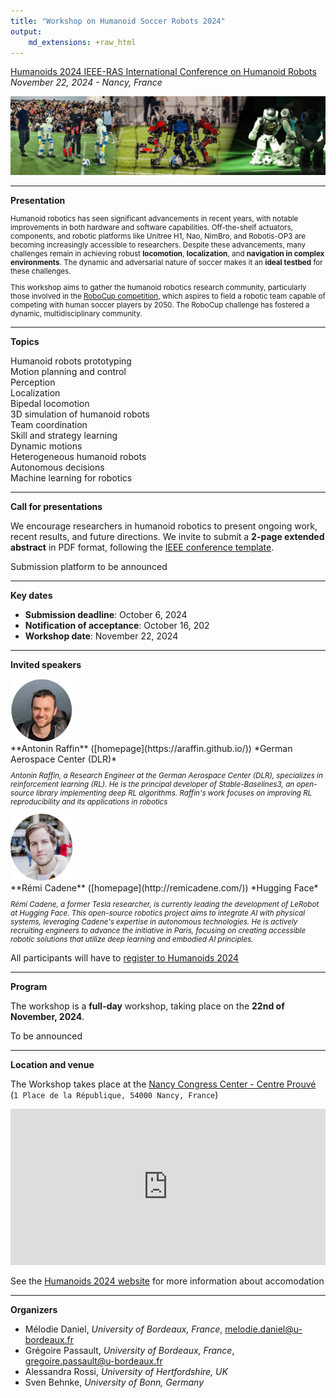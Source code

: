 ```yaml
---
title: "Workshop on Humanoid Soccer Robots 2024"
output:
    md_extensions: +raw_html
---
```


<div class="text-center">

[Humanoids 2024 IEEE-RAS International Conference on Humanoid Robots](https://2024.ieee-humanoids.org/)  
*November 22, 2024 - Nancy, France*

<img src="imgs/header.jpg" style="max-height:200px; max-width:100%; aspect:1" />

</div>
<hr/>

**Presentation**

<small>

Humanoid robotics has seen significant advancements in recent years, with notable improvements in both hardware and software capabilities. Off-the-shelf actuators, components, and robotic platforms like Unitree H1, Nao, NimBro, and Robotis-OP3 are becoming increasingly accessible to researchers. Despite these advancements, many challenges remain in achieving robust **locomotion**, **localization**, and **navigation in complex environments**. The dynamic and adversarial nature of soccer makes it an **ideal testbed** for these challenges.

This workshop aims to gather the humanoid robotics research community, particularly those involved in the [RoboCup competition](https://www.robocup.org/), which aspires to field a robotic team capable of competing with human soccer players by 2050. The RoboCup challenge has fostered a dynamic, multidisciplinary community. 

</small>

<hr/>

**Topics**

<div class="row mb-3">
<div class="col-md-4 col-sm-6"><span class="badge text-bg-primary">Humanoid robots prototyping</span></div>
<div class="col-md-4 col-sm-6"><span class="badge text-bg-primary">Motion planning and control</span></div>
<div class="col-md-4 col-sm-6"><span class="badge text-bg-primary">Perception</span></div>
<div class="col-md-4 col-sm-6"><span class="badge text-bg-primary">Localization</span></div>
<div class="col-md-4 col-sm-6"><span class="badge text-bg-primary">Bipedal locomotion</span></div>
<div class="col-md-4 col-sm-6"><span class="badge text-bg-primary">3D simulation of humanoid robots</span></div>
<div class="col-md-4 col-sm-6"><span class="badge text-bg-primary">Team coordination</span></div>
<div class="col-md-4 col-sm-6"><span class="badge text-bg-primary">Skill and strategy learning</span></div>
<div class="col-md-4 col-sm-6"><span class="badge text-bg-primary">Dynamic motions</span></div>
<div class="col-md-4 col-sm-6"><span class="badge text-bg-primary">Heterogeneous humanoid robots</span></div>
<div class="col-md-4 col-sm-6"><span class="badge text-bg-primary">Autonomous decisions</span></div>
<div class="col-md-4 col-sm-6"><span class="badge text-bg-primary">Machine learning for robotics</span></div>
</div>

<hr/>

**Call for presentations**

We encourage researchers in humanoid robotics to present ongoing work, recent results, and future directions.
We invite to submit a **2-page extended abstract** in PDF format, following the [IEEE conference template](https://www.ieee.org/conferences/publishing/templates.html).

<div class="alert alert-warning">

Submission platform to be announced

</div>

<hr/>

**Key dates**

* **Submission deadline**: October 6, 2024
* **Notification of acceptance**: October 16, 202
* **Workshop date**: November 22, 2024

<hr/>

**Invited speakers**

<div class="row">

<div class="col-md-6">
<img style="width:100px" class="m-2 float-start" src="imgs/araffin.jpg" />
<div>
**Antonin Raffin** ([homepage](https://araffin.github.io/))  
*German Aerospace Center (DLR)*

<small>

*Antonin Raffin, a Research Engineer at the German Aerospace Center (DLR), specializes in reinforcement learning (RL). He is the principal developer of Stable-Baselines3, an open-source library implementing deep RL algorithms. Raffin's work focuses on improving RL reproducibility and its applications in robotics*

</small>

</div>
</div>

<div class="col-md-6">
<img style="width:100px" class="m-2 float-start" src="imgs/rcadene.jpg" />
<div>
**Rémi Cadene** ([homepage](http://remicadene.com/))  
*Hugging Face*

<small>

*Rémi Cadene, a former Tesla researcher, is currently leading the development of LeRobot at Hugging Face. This open-source robotics project aims to integrate AI with physical systems, leveraging Cadene's expertise in autonomous technologies. He is actively recruiting engineers to advance the initiative in Paris, focusing on creating accessible robotic solutions that utilize deep learning and embodied AI principles.*

</small>

</div>
</div>

</div>

<div class="alert alert-info">

All participants will have to [register to Humanoids 2024](https://2024.ieee-humanoids.org/registration/)

</div>

<hr/>

**Program**

The workshop is a **full-day** workshop, taking place on the **22nd of November, 2024**.

<div class="alert alert-warning">

To be announced

</div>

<hr/>

**Location and venue**

The Workshop takes place at the [Nancy Congress Center - Centre Prouvé](https://maps.app.goo.gl/PXe9GkALbdEsfzY87) (``1 Place de la République, 54000 Nancy, France``)

<iframe src="https://www.google.com/maps/embed?pb=!1m18!1m12!1m3!1d2633.925339760166!2d6.174914875532612!3d48.68779207130952!2m3!1f0!2f0!3f0!3m2!1i1024!2i768!4f13.1!3m3!1m2!1s0x4794987199096b25%3A0x3cbade60c4bb1899!2sNancy%20Congress%20Center%20-%20Centre%20Prouv%C3%A9!5e0!3m2!1sen!2sfr!4v1726838381067!5m2!1sen!2sfr" width="100%" height="250" style="border:0;" allowfullscreen="" loading="lazy" referrerpolicy="no-referrer-when-downgrade"></iframe>

See the [Humanoids 2024 website](https://2024.ieee-humanoids.org/event-center/accommodation/) for more information about accomodation

<hr/>

**Organizers**

* Mélodie Daniel, *University of Bordeaux, France*, [melodie.daniel@u-bordeaux.fr](mailto:melodie.daniel@u-bordeaux.fr)
* Grégoire Passault, *University of Bordeaux, France*, [gregoire.passault@u-bordeaux.fr](mailto:gregoire.passault@u-bordeaux.fr)
* Alessandra Rossi, *University of Hertfordshire, UK*
* Sven Behnke, *University of Bonn, Germany*